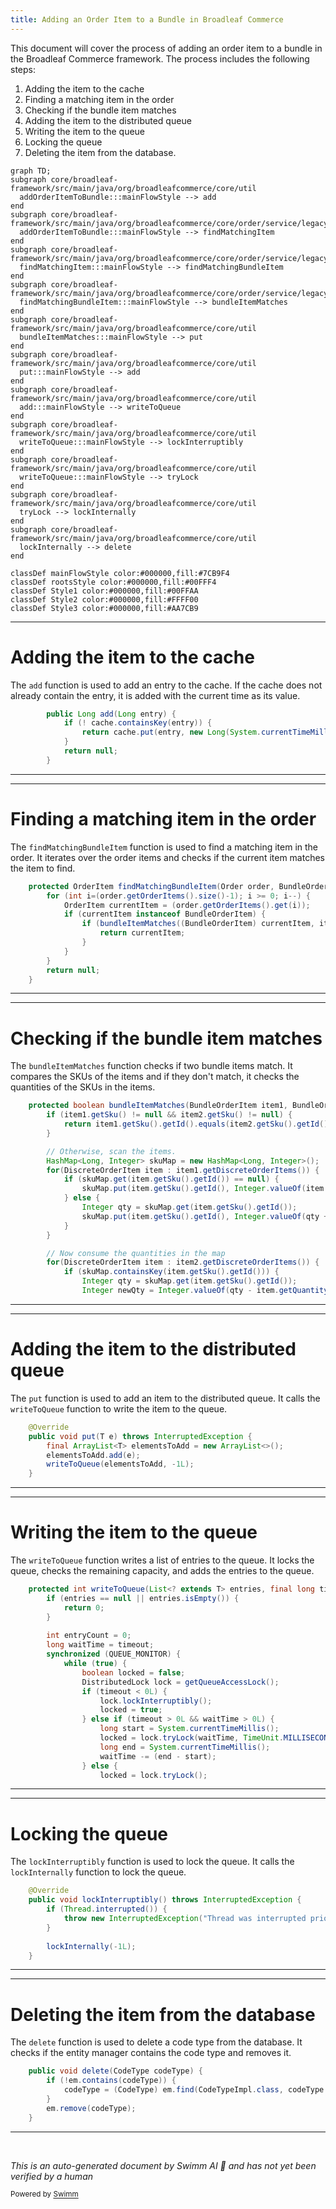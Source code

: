 ```yaml
---
title: Adding an Order Item to a Bundle in Broadleaf Commerce
---
```

This document will cover the process of adding an order item to a bundle in the Broadleaf Commerce framework. The process includes the following steps:

1. Adding the item to the cache
2. Finding a matching item in the order
3. Checking if the bundle item matches
4. Adding the item to the distributed queue
5. Writing the item to the queue
6. Locking the queue
7. Deleting the item from the database.

```mermaid
graph TD;
subgraph core/broadleaf-framework/src/main/java/org/broadleafcommerce/core/util
  addOrderItemToBundle:::mainFlowStyle --> add
end
subgraph core/broadleaf-framework/src/main/java/org/broadleafcommerce/core/order/service/legacy/LegacyOrderServiceImpl.java
  addOrderItemToBundle:::mainFlowStyle --> findMatchingItem
end
subgraph core/broadleaf-framework/src/main/java/org/broadleafcommerce/core/order/service/legacy/LegacyOrderServiceImpl.java
  findMatchingItem:::mainFlowStyle --> findMatchingBundleItem
end
subgraph core/broadleaf-framework/src/main/java/org/broadleafcommerce/core/order/service/legacy/LegacyOrderServiceImpl.java
  findMatchingBundleItem:::mainFlowStyle --> bundleItemMatches
end
subgraph core/broadleaf-framework/src/main/java/org/broadleafcommerce/core/util
  bundleItemMatches:::mainFlowStyle --> put
end
subgraph core/broadleaf-framework/src/main/java/org/broadleafcommerce/core/util
  put:::mainFlowStyle --> add
end
subgraph core/broadleaf-framework/src/main/java/org/broadleafcommerce/core/util
  add:::mainFlowStyle --> writeToQueue
end
subgraph core/broadleaf-framework/src/main/java/org/broadleafcommerce/core/util
  writeToQueue:::mainFlowStyle --> lockInterruptibly
end
subgraph core/broadleaf-framework/src/main/java/org/broadleafcommerce/core/util
  writeToQueue:::mainFlowStyle --> tryLock
end
subgraph core/broadleaf-framework/src/main/java/org/broadleafcommerce/core/util
  tryLock --> lockInternally
end
subgraph core/broadleaf-framework/src/main/java/org/broadleafcommerce/core/util
  lockInternally --> delete
end

classDef mainFlowStyle color:#000000,fill:#7CB9F4
classDef rootsStyle color:#000000,fill:#00FFF4
classDef Style1 color:#000000,fill:#00FFAA
classDef Style2 color:#000000,fill:#FFFF00
classDef Style3 color:#000000,fill:#AA7CB9
```

<SwmSnippet path="/core/broadleaf-framework/src/main/java/org/broadleafcommerce/core/util/service/ResourcePurgeServiceImpl.java" line="593">

---

# Adding the item to the cache

The `add` function is used to add an entry to the cache. If the cache does not already contain the entry, it is added with the current time as its value.

```java
        public Long add(Long entry) {
            if (! cache.containsKey(entry)) {
                return cache.put(entry, new Long(System.currentTimeMillis()));
            }
            return null;
        }
```

---

</SwmSnippet>

<SwmSnippet path="/core/broadleaf-framework/src/main/java/org/broadleafcommerce/core/order/service/legacy/LegacyOrderServiceImpl.java" line="473">

---

# Finding a matching item in the order

The `findMatchingBundleItem` function is used to find a matching item in the order. It iterates over the order items and checks if the current item matches the item to find.

```java
    protected OrderItem findMatchingBundleItem(Order order, BundleOrderItem itemToFind) {
        for (int i=(order.getOrderItems().size()-1); i >= 0; i--) {
            OrderItem currentItem = (order.getOrderItems().get(i));
            if (currentItem instanceof BundleOrderItem) {
                if (bundleItemMatches((BundleOrderItem) currentItem, itemToFind)) {
                    return currentItem;
                }
            }
        }
        return null;
    }
```

---

</SwmSnippet>

<SwmSnippet path="/core/broadleaf-framework/src/main/java/org/broadleafcommerce/core/order/service/legacy/LegacyOrderServiceImpl.java" line="437">

---

# Checking if the bundle item matches

The `bundleItemMatches` function checks if two bundle items match. It compares the SKUs of the items and if they don't match, it checks the quantities of the SKUs in the items.

```java
    protected boolean bundleItemMatches(BundleOrderItem item1, BundleOrderItem item2) {
        if (item1.getSku() != null && item2.getSku() != null) {
            return item1.getSku().getId().equals(item2.getSku().getId());
        }

        // Otherwise, scan the items.
        HashMap<Long, Integer> skuMap = new HashMap<Long, Integer>();
        for(DiscreteOrderItem item : item1.getDiscreteOrderItems()) {
            if (skuMap.get(item.getSku().getId()) == null) {
                skuMap.put(item.getSku().getId(), Integer.valueOf(item.getQuantity()));
            } else {
                Integer qty = skuMap.get(item.getSku().getId());
                skuMap.put(item.getSku().getId(), Integer.valueOf(qty + item.getQuantity()));
            }
        }

        // Now consume the quantities in the map
        for(DiscreteOrderItem item : item2.getDiscreteOrderItems()) {
            if (skuMap.containsKey(item.getSku().getId())) {
                Integer qty = skuMap.get(item.getSku().getId());
                Integer newQty = Integer.valueOf(qty - item.getQuantity());
```

---

</SwmSnippet>

<SwmSnippet path="/core/broadleaf-framework/src/main/java/org/broadleafcommerce/core/util/queue/ZookeeperDistributedQueue.java" line="393">

---

# Adding the item to the distributed queue

The `put` function is used to add an item to the distributed queue. It calls the `writeToQueue` function to write the item to the queue.

```java
    @Override
    public void put(T e) throws InterruptedException {
        final ArrayList<T> elementsToAdd = new ArrayList<>();
        elementsToAdd.add(e);
        writeToQueue(elementsToAdd, -1L);
    }
```

---

</SwmSnippet>

<SwmSnippet path="/core/broadleaf-framework/src/main/java/org/broadleafcommerce/core/util/queue/ZookeeperDistributedQueue.java" line="503">

---

# Writing the item to the queue

The `writeToQueue` function writes a list of entries to the queue. It locks the queue, checks the remaining capacity, and adds the entries to the queue.

```java
    protected int writeToQueue(List<? extends T> entries, final long timeout) throws InterruptedException {
        if (entries == null || entries.isEmpty()) {
            return 0;
        }
        
        int entryCount = 0;
        long waitTime = timeout;
        synchronized (QUEUE_MONITOR) {
            while (true) {
                boolean locked = false;
                DistributedLock lock = getQueueAccessLock();
                if (timeout < 0L) {
                    lock.lockInterruptibly();
                    locked = true;
                } else if (timeout > 0L && waitTime > 0L) {
                    long start = System.currentTimeMillis();
                    locked = lock.tryLock(waitTime, TimeUnit.MILLISECONDS);
                    long end = System.currentTimeMillis();
                    waitTime -= (end - start);
                } else {
                    locked = lock.tryLock();
```

---

</SwmSnippet>

<SwmSnippet path="/core/broadleaf-framework/src/main/java/org/broadleafcommerce/core/util/lock/ReentrantDistributedZookeeperLock.java" line="335">

---

# Locking the queue

The `lockInterruptibly` function is used to lock the queue. It calls the `lockInternally` function to lock the queue.

```java
    @Override
    public void lockInterruptibly() throws InterruptedException {
        if (Thread.interrupted()) {
            throw new InterruptedException("Thread was interrupted prior to trying to acquire the lock.");
        }
        
        lockInternally(-1L);
    }
```

---

</SwmSnippet>

<SwmSnippet path="/core/broadleaf-framework/src/main/java/org/broadleafcommerce/core/util/dao/CodeTypeDaoImpl.java" line="51">

---

# Deleting the item from the database

The `delete` function is used to delete a code type from the database. It checks if the entity manager contains the code type and removes it.

```java
    public void delete(CodeType codeType) {
        if (!em.contains(codeType)) {
            codeType = (CodeType) em.find(CodeTypeImpl.class, codeType.getId());
        }
        em.remove(codeType);
    }
```

---

</SwmSnippet>

&nbsp;

*This is an auto-generated document by Swimm AI 🌊 and has not yet been verified by a human*

<SwmMeta version="3.0.0" repo-id="Z2l0aHViJTNBJTNBQnJvYWRsZWFmQ29tbWVyY2UtZGVtbyUzQSUzQWdpbGFkbmF2b3Q=" repo-name="BroadleafCommerce-demo" doc-type="flows"><sup>Powered by [Swimm](/)</sup></SwmMeta>
